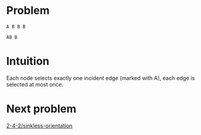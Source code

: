 # Problem

    A B B B

    AB B

# Intuition

Each node selects exactly one incident edge (marked with A), each edge is selected at most once.

# Next problem

[2-4-2/sinkless-orientation](../2-4-2/sinkless-orientation.md)

